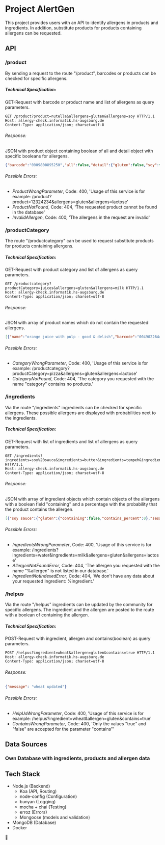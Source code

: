 # Project AlertGen

This project provides users with an API to identify allergens in products and ingredients. In addition, substitute products for products containing allergens can be requested.

## API

### /product

By sending a request to the route "/product", barcodes or products can be checked for specific allergens.

##### Technical Specification:

GET-Request with barcode or product name and list of allergens as query parameters.

```http
GET /product?product=nutella&allergens=gluten&allergens=soy HTTP/1.1
Host: allergy-check.informatik.hs-augsburg.de
Content-Type: application/json; charset=utf-8
```

###### Response:

JSON with product object containing boolean of all and detail object with specific booleans for allergens.

```json
{"barcode":"0009800895250","all":false,"detail":{"gluten":false,"soy":false}}
```

###### Possible Errors:

- _ProductWrongParameter_, Code: 400, 'Usage of this service is for example: /product?product=12324234&allergens=gluten&allergens=lactose'
- _ProductNotFound_, Code: 404, 'The requested product cannot be found in the database'
- _InvalidAllergen_, Code: 400, 'The allergens in the request are invalid'

### /productCategory

The route "/productcategory" can be used to request substitute products for products containing allergens.

##### Technical Specification:

GET-Request with product category and list of allergens as query parameters.

```http
GET /productcategory?productCategory=juices&allergens=gluten&allergens=milk HTTP/1.1
Host: allergy-check.informatik.hs-augsburg.de
Content-Type: application/json; charset=utf-8
```

###### Response:

JSON with array of product names which do not contain the requested allergens.

```json
[{"name":"orange juice with pulp - good & delish","barcode":"0049022644793"}]
```

###### Possible Errors:

- _CategoryWrongParameter_, Code: 400, 'Usage of this service is for example: /productcategory?productCategory=pizza&allergens=gluten&allergens=lactose'
- _CategoryNotFound_, Code: 404, 'The category you requested with the name "category" contains no products.'

### /ingredients

Via the route "/ingredients" ingredients can be checked for specific allergens. These possible allergens are displayed with probabilities next to the ingredients.

##### Technical Specification:

GET-Request with list of ingredients and list of allergens as query parameters.

```http
GET /ingredients?ingredients=soy%20sauce&ingredients=butter&ingredients=tempeh&ingredients=seitan&ingredients=wheat&allergens=gluten&allergens=sesame&allergens=milk HTTP/1.1
Host: allergy-check.informatik.hs-augsburg.de
Content-Type: application/json; charset=utf-8
```

###### Response:

JSON with array of ingredient objects which contain objects of the allergens with a boolean field "containing" and a percentage with the probability that the product contains the allergen.

```json
[{"soy sauce":{"gluten":{"containing":false,"contains_percent":0},"sesame":{"containing":false,"contains_percent":0.2},"milk":{"containing":false,"contains_percent":0}}},{"butter":{"gluten":{"containing":false,"contains_percent":0},"sesame":{"containing":false,"contains_percent":0},"milk":{"containing":true,"contains_percent":0}}},{"tempeh":{"gluten":{"containing":false,"contains_percent":0},"sesame":{"containing":false,"contains_percent":0.2},"milk":{"containing":false,"contains_percent":0}}},{"seitan":{"gluten":{"containing":true,"contains_percent":1},"sesame":{"containing":false,"contains_percent":0.3},"milk":{"containing":false,"contains_percent":0}}},{"wheat":{"gluten":{"containing":true,"contains_percent":1},"sesame":{"containing":false,"contains_percent":0},"milk":{"containing":false,"contains_percent":0}}}]
```

###### Possible Errors:

- _IngredientsWrongParameter_, Code: 400, 'Usage of this service is for example: /ingredients?ingredients=water&ingredients=milk&allergens=gluten&allergens=lactose'
- _AllergenNotFoundError_, Code: 404, 'The allergen you requested with the name "%allergen" is not listed in our database.'
- _IngredientNotIndexedError_, Code: 404, 'We don't have any data about your requested Ingredient: %ingredient.'

### /helpus

Via the route "/helpus" ingredients can be updated by the community for specific allergens. The ingredient and the allergen are posted to the route with a boolean of containing the allergen.

##### Technical Specification:

POST-Request with ingredient, allergen and contains(boolean) as query parameters. 

```http
POST /helpus?ingredient=wheat&allergen=gluten&contains=true HTTP/1.1
Host: allergy-check.informatik.hs-augsburg.de
Content-Type: application/json; charset=utf-8
```

###### Response:

```json
{"message": "wheat updated"}
```

###### Possible Errors:

- _HelpUsWrongParameter_, Code: 400, 'Usage of this service is for example: /helpus?ingredient=wheat&allergen=gluten&contains=true'
- _ContainsWrongParameter_, Code: 400, 'Only the values "true" and "false" are accepted for the parameter "contains"'


## Data Sources

### Own Database with ingredients, products and allergen data

## Tech Stack

- Node.js (Backend)
    - Koa (API, Routing)
    - node-config (Configuration)
    - bunyan (Logging)
    - mocha + chai (Testing)
    - erroz (Errors)
    - Mongoose (models and validation)
- MongoDB (Database)
- Docker

 :speak_no_evil:
